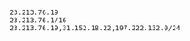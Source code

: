 <!-- usedin: [ _includes/_inlines/StackManagement/common/network-configuration/network-configuration_configure-network-traffic.md] -->

```

23.213.76.19
23.213.76.1/16
23.213.76.19,31.152.18.22,197.222.132.0/24

```
